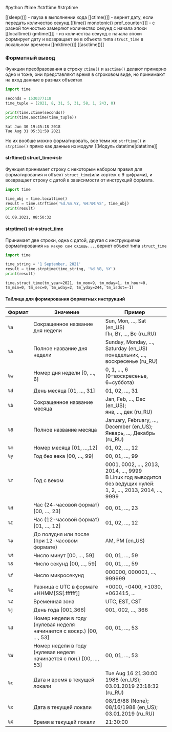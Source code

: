  #python #time #strftime #strptime


[[sleep()]] - пауза в выполнении кода
[[ctime()]] - вернет дату, если передать количество секунд
[[time() monotonic() pref_counter()]] - с разной точностью замеряют количество секунд с начала эпохи
[[localtime() gmtime()]] - из количества секунд с начала эпохи формирует дату и возвращает ее в объекта типа `struct_time` в локальном времени
[[mktime()]]
[[asctime()]]

### Форматный вывод

Функции преобразования в строку `ctime()` и `asctime()` делают примерно одно и тоже, они представляют время в строковом виде, но принимают на вход данные в разных объектах
```python
import time

seconds = 1530377118
time_tuple = (2021, 8, 31, 5, 31, 58, 1, 243, 0)

print(time.ctime(seconds))
print(time.asctime(time_tuple))
```
```
Sat Jun 30 19:45:18 2018
Tue Aug 31 05:31:58 2021
```
Но их вообще можно форматировать, все теми же `strftime()` и `strptime()` прямо как данные из модуля [[Модуль datetime|datetime]]

#### strftime() struct_time=>str
Функция принимает строку с некоторым набором правил для форматирования и объект `struct_time`(или кортеж c 9 цифрами), и возвращает строку с датой в зависимости от инструкций формата.
```python
import time

time_obj = time.localtime()
result = time.strftime('%d.%m.%Y, %H:%M:%S', time_obj)
print(result)
```
```
01.09.2021, 08:50:32
```
#### strptime() str=>struct_time
Принимает две строки, одна с датой, другая с инструкциями форматирования `на какую сам сядешь...`, вернет объект типа `struct_time`
```python
import time

time_string = '1 September, 2021'
result = time.strptime(time_string, '%d %B, %Y')
print(result)
```
```no-highlight
time.struct_time(tm_year=2021, tm_mon=9, tm_mday=1, tm_hour=0, tm_min=0, tm_sec=0, tm_wday=2, tm_yday=244, tm_isdst=-1)
```

#### Таблица для формирования форматных инструкций

|Формат|Значение|Пример|
|---|---|---|
|`%a`|Сокращенное название дня недели|Sun, Mon, …, Sat (en_US)  <br>Пн, Вт, ..., Вс (ru_RU)|
|`%A`|Полное название дня недели|Sunday, Monday, …, Saturday (en_US)  <br>понедельник, ..., воскресенье (ru_RU)|
|`%w`|Номер дня недели [0, …, 6]|0, 1, …, 6 (0=воскресенье, 6=суббота)|
|`%d`|День месяца [01, …, 31]|01, 02, …, 31|
|`%b`|Сокращенное название месяца|Jan, Feb, …, Dec (en_US);  <br>янв, ..., дек (ru_RU)|
|`%B`|Полное название месяца|January, February, …, December (en_US);  <br>Январь, ..., Декабрь (ru_RU)|
|`%m`|Номер месяца [01, …,12]|01, 02, …, 12|
|`%y`|Год без века [00, …, 99]|00, 01, …, 99|
|`%Y`|Год с веком|0001, 0002, …, 2013, 2014, …, 9999  <br>В Linux год выводится без ведущих нулей:  <br>1, 2, …, 2013, 2014, …, 9999|
|`%H`|Час (24-часовой формат) [00, …, 23]|00, 01, …, 23|
|`%I`|Час (12-часовой формат) [01, …, 12]|01, 02, …, 12|
|`%p`|До полудня или после (при 12-часовом формате)|AM, PM (en_US)|
|`%M`|Число минут [00, …, 59]|00, 01, …, 59|
|`%S`|Число секунд [00, …, 59]|00, 01, …, 59|
|`%f`|Число микросекунд|000000, 000001, …, 999999|
|`%z`|Разница с UTC в формате ±HHMM[SS[.ffffff]]|+0000, -0400, +1030, +063415, ...|
|`%Z`|Временная зона|UTC, EST, CST|
|`%j`|День года [001,366]|001, 002, …, 366|
|`%U`|Номер недели в году  <br>(нулевая неделя начинается с воскр.) [00, …, 53]|00, 01, …, 53|
|`%W`|Номер недели в году  <br>(нулевая неделя начинается с пон.) [00, …, 53]|00, 01, …, 53|
|`%c`|Дата и время в текущей локали|Tue Aug 16 21:30:00 1988 (en_US);  <br>03.01.2019 23:18:32 (ru_RU)|
|`%x`|Дата в текущей локали|08/16/88 (None); 08/16/1988 (en_US);  <br>03.01.2019 (ru_RU)|
|`%X`|Время в текущей локали|21:30:00|